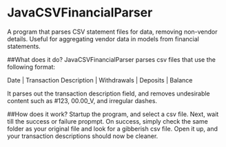 # JavaCSVFinancialParser
A program that parses CSV statement files for data, removing non-vendor details. Useful for aggregating vendor data in models from financial statements.

##What does it do?
JavaCSVFinancialParser parses csv files that use the following format:

Date | Transaction Description | Withdrawals | Deposits | Balance

It parses out the transaction description field, and removes undesirable content such as #123, 00.00_V, and irregular dashes.

##How does it work?
Startup the program, and select a csv file. Next, wait till the success or failure propmpt. On success, simply check the same folder as your original file and look for a gibberish csv file. Open it up, and your transaction descriptions should now be cleaner.

